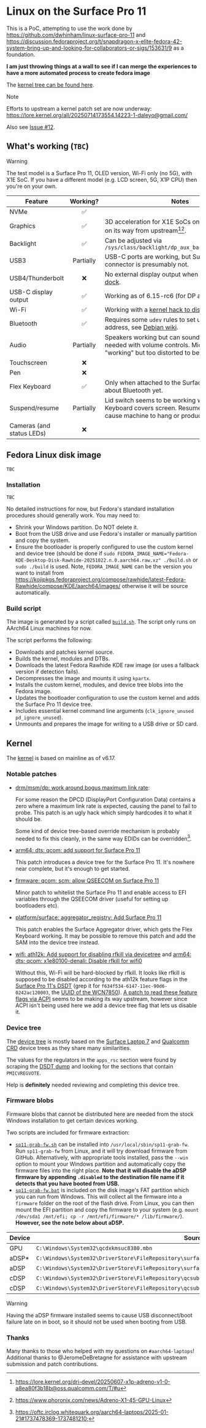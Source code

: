 # Linux on the Surface Pro 11

This is a PoC, attempting to use the work done by https://github.com/dwhinham/linux-surface-pro-11 and https://discussion.fedoraproject.org/t/snapdragon-x-elite-fedora-42-system-bring-up-and-looking-for-collaborators-or-sigs/153631/9 as a foundation.

**I am just throwing things at a wall to see if I can merge the experiences to have a more automated process to create fedora image**


The [kernel tree can be found here](https://github.com/dwhinham/kernel-surface-pro-11).

> [!NOTE]
> Efforts to upstream a kernel patch set are now underway: https://lore.kernel.org/all/20250714173554.14223-1-daleyo@gmail.com/
> 
> Also see [Issue #12](https://github.com/dwhinham/linux-surface-pro-11/issues/12).

## What's working (`TBC`)

> [!WARNING]
> The test model is a Surface Pro 11, OLED version, Wi-Fi only (no 5G), with X1E SoC. If you have a different model (e.g. LCD screen, 5G, X1P CPU) then you're on your own.

| **Feature**               | **Working?** | **Notes**                                                                                                                                                  |
|---------------------------|:------------:|------------------------------------------------------------------------------------------------------------------------------------------------------------|
| NVMe                      |       ✅      |                                                                                                                                                            |
| Graphics                  |       ✅      | 3D acceleration for X1E SoCs only; X1P support is on its way from upstream[^1][^2].                                                                        |
| Backlight                 |       ✅      | Can be adjusted via `/sys/class/backlight/dp_aux_backlight/brightness`                                                                                     |
| USB3                      |   Partially  | USB-C ports are working, but Surface Dock connector is presumably not.                                                                                      |
| USB4/Thunderbolt          |       ❌      | No external display output when using [official USB4 dock](https://learn.microsoft.com/en-us/surface/surface-usb4-dock).                                   |
| USB-C display output      |       ✅      | Working as of 6.15-rc6 (for DP alt mode).                                                                                                                  |
| Wi-Fi                     |       ✅      | Working with a [kernel hack to disable rfkill](https://github.com/dwhinham/kernel-surface-pro-11/commit/fcc769be9eaa9823d55e98a28402104621fa6784).         |
| Bluetooth                 |       ✅      | Requires some `udev` rules to set up a valid MAC address, see [Debian wiki](https://wiki.debian.org/InstallingDebianOn/Thinkpad/X13s#Wi-Fi_and_Bluetooth). |
| Audio                     |   Partially  | Speakers working but can sound distorted; care needed with volume controls. Microphone "working" but too distorted to be usable.                            |
| Touchscreen               |       ❌      |                                                                                                                                                            |
| Pen                       |       ❌      |                                                                                                                                                            |
| Flex Keyboard             |       ✅      | Only when attached to the Surface Pro; not sure about Bluetooth yet.                                                                                       |
| Suspend/resume            |   Partially  | Lid switch seems to be working when Flex Keyboard covers screen. Resume from sleep can cause machine to hang or produce a black screen.                     |
| Cameras (and status LEDs) |       ❌      |                                                                                                                                                            |

## Fedora Linux disk image

`TBC`

### Installation

`TBC`

No detailed instructions for now, but Fedora's standard installation procedures should generally work. You may need to:

 - Shrink your Windows partition. Do NOT delete it.
 - Boot from the USB drive and use Fedora's installer or manually partition and copy the system.
 - Ensure the bootloader is properly configured to use the custom kernel and device tree (should be done if `sudo FEDORA_IMAGE_NAME="Fedora-KDE-Desktop-Disk-Rawhide-20251022.n.0.aarch64.raw.xz" ./build.sh` or `sudo ./build` is used. Note, `FEDORA_IMAGE_NAME` can be the version you want to install from https://kojipkgs.fedoraproject.org/compose/rawhide/latest-Fedora-Rawhide/compose/KDE/aarch64/images/ otherwise it will be source automatically.

### Build script

The image is generated by a script called [`build.sh`](build.sh). The script only runs on AArch64 Linux machines for now.

The script performs the following:

- Downloads and patches kernel source.
- Builds the kernel, modules and DTBs.
- Downloads the latest Fedora Rawhide KDE raw image (or uses a fallback version if detection fails).
- Decompresses the image and mounts it using `kpartx`.
- Installs the custom kernel, modules, and device tree blobs into the Fedora image.
- Updates the bootloader configuration to use the custom kernel and adds the Surface Pro 11 device tree.
- Includes essential kernel command line arguments (`clk_ignore_unused pd_ignore_unused`).
- Unmounts and prepares the image for writing to a USB drive or SD card.

## Kernel

The [kernel](https://github.com/dwhinham/kernel-surface-pro-11) is based on mainline as of v6.17.

### Notable patches

- [drm/msm/dp: work around bogus maximum link rate](https://github.com/dwhinham/kernel-surface-pro-11/commit/f7b7cdf4452ff92d1f3fb407e3f00b2e35b8001b):

  For some reason the DPCD (DisplayPort Configuration Data) contains a zero where a maximum link rate is expected, causing the panel to fail to probe. This patch is an ugly hack which simply hardcodes it to what it should be.

  Some kind of device tree-based override mechanism is probably needed to fix this cleanly, in the same way EDIDs can be overridden[^3].

- [arm64: dts: qcom: add support for Surface Pro 11](https://github.com/dwhinham/kernel-surface-pro-11/commit/525e08bb6ae3e05d6823979e90eb64c501f16851)

  This patch introduces a device tree for the Surface Pro 11. It's nowhere near complete, but it's enough to get started.

- [firmware: qcom: scm: allow QSEECOM on Surface Pro 11](https://github.com/dwhinham/kernel-surface-pro-11/commit/ceda90eb7dcc3c64e845d023ce0a74bc3719ce6e)

  Minor patch to whitelist the Surface Pro 11 and enable access to EFI variables through the QSEECOM driver (useful for setting up bootloaders etc).

- [platform/surface: aggregator_registry: Add Surface Pro 11](https://github.com/dwhinham/kernel-surface-pro-11/commit/9e250e3f9e188e8d72908d2a45e91f6e451863bd)

  This patch enables the Surface Aggregator driver, which gets the Flex Keyboard working. It may be possible to remove this patch and add the SAM into the device tree instead.

- [wifi: ath12k: Add support for disabling rfkill via devicetree](https://github.com/dwhinham/kernel-surface-pro-11/commit/8d317aba05dbd1547383fedeeb3477d0ca546891) and [arm64: dts: qcom: x1e80100-denali: Disable rfkill for wifi0](https://github.com/dwhinham/kernel-surface-pro-11/commit/ee6b71fe054a448b70a73da01081a9306ebe0878)

  Without this, Wi-Fi will be hard-blocked by rfkill. It looks like rfkill is supposed to be disabled according to the ath12k feature flags in the [Surface Pro 11's DSDT](https://github.com/aarch64-laptops/build/blob/master/misc/microsoft-surface-pro-11/acpi/dsdt.dsl) (grep it for `f634f534-6147-11ec-90d6-0242ac120003`, the [UUID of the WCN7850](https://github.com/torvalds/linux/blob/851faa888a523f74f9796c2c1cc7b3f7626f0e25/drivers/net/wireless/ath/ath12k/hw.c#L18-L20)). [A patch to read these feature flags via ACPI](https://lore.kernel.org/all/20250113074810.29729-3-quic_lingbok@quicinc.com/) seems to be making its way upstream, however since ACPI isn't being used here we add a device tree flag that lets us disable it.

### Device tree

The [device tree](https://github.com/dwhinham/kernel-surface-pro-11/blob/-/arch/arm64/boot/dts/qcom/x1e80100-microsoft-denali.dts) is mostly based on the [Surface Laptop 7](https://github.com/torvalds/linux/blob/master/arch/arm64/boot/dts/qcom/x1e80100-microsoft-romulus.dtsi) and [Qualcomm CRD](https://github.com/torvalds/linux/blob/master/arch/arm64/boot/dts/qcom/x1e80100-crd.dts) device trees as they share many similarities.

The values for the regulators in the `apps_rsc` section were found by scraping the [DSDT dump](https://github.com/aarch64-laptops/build/blob/master/misc/microsoft-surface-pro-11/acpi/dsdt.dsl) and looking for the sections that contain `PMICVREGVOTE`.

Help is **definitely** needed reviewing and completing this device tree.

### Firmware blobs

Firmware blobs that cannot be distributed here are needed from the stock Windows installation to get certain devices working.

Two scripts are included for firmware extraction:

- [`sp11-grab-fw.sh`](sp11-grab-fw.sh) can be installed into `/usr/local/sbin/sp11-grab-fw`. Run `sp11-grab-fw` from Linux, and it will try download firmware from GitHub. Alternatively, with appropriate tools installed, pass the `--win` option to mount your Windows partition and automatically copy the firmware files into the right place. **Note that it will disable the aDSP firmware by appending `.disabled` to the destination file name if it detects that you have booted from USB.**
- [`sp11-grab-fw.bat`](sp11-grab-fw.bat) is included on the disk image's FAT partition which you can run from Windows. This will collect all the firmware into a `firmware` folder on the root of the flash drive.
From Linux, you can then mount the EFI partition and copy the firmware to your system (e.g. `mount /dev/sda1 /mnt/efi; cp -r /mnt/efi/firmware/* /lib/firmware/`). **However, see the note below about aDSP.**

| **Device** |                                                   **Source (Windows)**                                              |                    **Destination (Linux)**                    |
|------------|---------------------------------------------------------------------------------------------------------------------|---------------------------------------------------------------|
| GPU        | `C:\Windows\System32\qcdxkmsuc8380.mbn`                                                                             | `/lib/firmware/qcom/x1e80100/microsoft/qcdxkmsuc8380.mbn`     |
| aDSP*      | `C:\Windows\System32\DriverStore\FileRepository\surfacepro_ext_adsp8380.inf_arm64_1067fbcaa7f43f02\adsp_dtbs.elf`   | `/lib/firmware/qcom/x1e80100/microsoft/Denali/adsp_dtb.mbn`   |
| aDSP       | `C:\Windows\System32\DriverStore\FileRepository\surfacepro_ext_adsp8380.inf_arm64_1067fbcaa7f43f02\qcadsp8380.mbn`  | `/lib/firmware/qcom/x1e80100/microsoft/Denali/qcadsp8380.mbn` |
| cDSP       | `C:\Windows\System32\DriverStore\FileRepository\qcsubsys_ext_cdsp8380.inf_arm64_9ed31fd1359980a9\cdsp_dtbs.elf`     | `/lib/firmware/qcom/x1e80100/microsoft/Denali/cdsp_dtb.mbn`   |
| cDSP       | `C:\Windows\System32\DriverStore\FileRepository\qcsubsys_ext_cdsp8380.inf_arm64_9ed31fd1359980a9\qccdsp8380.mbn`    | `/lib/firmware/qcom/x1e80100/microsoft/Denali/qccdsp8380.mbn` |

> [!WARNING]
> Having the aDSP firmware installed seems to cause USB disconnect/boot failure late on in boot, so it should not be used when booting from USB.

### Thanks

Many thanks to those who helped with my questions on `#aarch64-laptops`!<br />
Additional thanks to @JeromeDeBretagne for assistance with upstream submission and patch contributions.

[^1]: https://lore.kernel.org/dri-devel/20250607-x1p-adreno-v1-0-a8ea80f3b18b@oss.qualcomm.com/T/#u
[^2]: https://www.phoronix.com/news/Adreno-X1-45-GPU-Linux
[^3]: https://oftc.irclog.whitequark.org/aarch64-laptops/2025-01-21#1737478369-1737481210;

